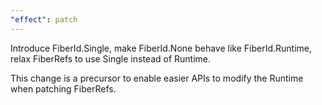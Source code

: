```yaml
---
"effect": patch
---
```


Introduce FiberId.Single, make FiberId.None behave like FiberId.Runtime, relax FiberRefs to use Single instead of Runtime.

This change is a precursor to enable easier APIs to modify the Runtime when patching FiberRefs.
